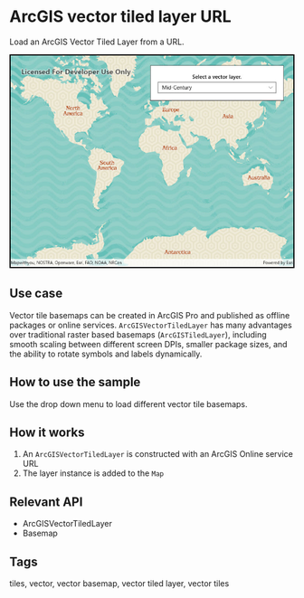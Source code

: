 # ArcGIS vector tiled layer URL

Load an ArcGIS Vector Tiled Layer from a URL.

![Image of ArcGIS vector tiled layer url](ArcGISVectorTiledLayerUrl.jpg)

## Use case

Vector tile basemaps can be created in ArcGIS Pro and published as offline packages or online services. `ArcGISVectorTiledLayer` has many advantages over traditional raster based basemaps (`ArcGISTiledLayer`), including smooth scaling between different screen DPIs, smaller package sizes, and the ability to rotate symbols and labels dynamically.

## How to use the sample

Use the drop down menu to load different vector tile basemaps.

## How it works

1. An `ArcGISVectorTiledLayer` is constructed with an ArcGIS Online service URL
2. The layer instance is added to the `Map`

## Relevant API

* ArcGISVectorTiledLayer
* Basemap

## Tags

tiles, vector, vector basemap, vector tiled layer, vector tiles